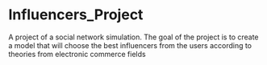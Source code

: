 # Influencers_Project
A project of a social network simulation. The goal of the project is to create a model that will choose the best influencers from the users according to theories from electronic commerce fields
